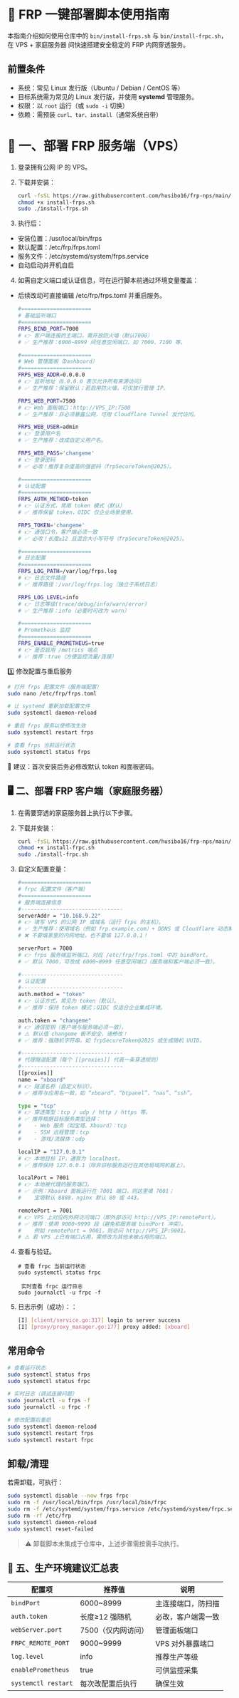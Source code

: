 # 🧭 FRP 一键部署脚本使用指南

本指南介绍如何使用仓库中的 `bin/install-frps.sh` 与 `bin/install-frpc.sh`，在 VPS + 家庭服务器 间快速搭建安全稳定的 FRP 内网穿透服务。

## 前置条件
- 系统：常见 Linux 发行版（Ubuntu / Debian / CentOS 等）
- 目标系统需为常见的 Linux 发行版，并使用 **systemd** 管理服务。
- 权限：以 `root` 运行（或 `sudo -i` 切换）
- 依赖：需预装 `curl、tar、install`（通常系统自带）

# 🚀 一、部署 FRP 服务端（VPS）

1. 登录拥有公网 IP 的 VPS。
2. 下载并安装：

   ```bash
   curl -fsSL https://raw.githubusercontent.com/husibo16/frp-nps/main/bin/install-frps.sh -o install-frps.sh
   chmod +x install-frps.sh
   sudo ./install-frps.sh
   ```

3. 执行后：
 - 安装位置：/usr/local/bin/frps
 - 默认配置：/etc/frp/frps.toml
 - 服务文件：/etc/systemd/system/frps.service
 - 自动启动并开机自启

4. 如需自定义端口或认证信息，可在运行脚本前通过环境变量覆盖：
 - 后续改动可直接编辑 /etc/frp/frps.toml 并重启服务。
   ```bash
   #======================
   # 基础监听端口
   #======================
   FRPS_BIND_PORT=7000      
   # 👉 客户端连接的主端口，需开放防火墙（默认7000）
   # ✅ 生产推荐：6000~8999 间任意空闲端口，如 7000、7100 等。

   #======================
   # Web 管理面板（Dashboard）
   #======================
   FRPS_WEB_ADDR=0.0.0.0    
   # 👉 监听地址（0.0.0.0 表示允许所有来源访问）
   # ✅ 生产推荐：保留默认；若启用防火墙，可仅放行管理 IP。

   FRPS_WEB_PORT=7500       
   # 👉 Web 面板端口：http://VPS_IP:7500
   # ✅ 生产推荐：非必须暴露公网，可用 Cloudflare Tunnel 反代访问。

   FRPS_WEB_USER=admin      
   # 👉 登录用户名
   # ✅ 生产推荐：改成自定义用户名。

   FRPS_WEB_PASS='changeme'
   # 👉 登录密码
   # ✅ 必改！推荐复杂度高的强密码（frpSecureToken@2025）。

   #======================
   # 认证配置
   #======================
   FRPS_AUTH_METHOD=token   
   # 👉 认证方式，常用 token 模式（默认）
   # ✅ 推荐保留 token，OIDC 仅企业场景使用。

   FRPS_TOKEN='changeme'
   # 👉 通信口令，客户端必须一致
   # ✅ 必改！长度≥12 且混合大小写符号（frpSecureToken@2025）。

   #======================
   # 日志配置
   #======================
   FRPS_LOG_PATH=/var/log/frps.log
   # 👉 日志文件路径
   # ✅ 推荐路径：/var/log/frps.log（独立于系统日志）

   FRPS_LOG_LEVEL=info
   # 👉 日志等级(trace/debug/info/warn/error)
   # ✅ 生产推荐：info（必要时可改为 warn）

   #======================
   # Prometheus 监控
   #======================
   FRPS_ENABLE_PROMETHEUS=true
   # 👉 是否启用 /metrics 端点
   # ✅ 推荐：true（方便监控流量/连接）

   ```

3️⃣ 修改配置与重启服务

   ```bash
# 打开 frps 配置文件（服务端配置）
sudo nano /etc/frp/frps.toml

# 让 systemd 重新加载配置文件
sudo systemctl daemon-reload

# 重启 frps 服务以使修改生效
sudo systemctl restart frps

# 查看 frps 当前运行状态
sudo systemctl status frps

   ```
🔐 建议：首次安装后务必修改默认 token 和面板密码。

## 🖥️ 二、部署 FRP 客户端（家庭服务器）

1. 在需要穿透的家庭服务器上执行以下步骤。
2. 下载并安装：

   ```bash
   curl -fsSL https://raw.githubusercontent.com/husibo16/frp-nps/main/bin/install-frpc.sh -o install-frpc.sh
   chmod +x install-frpc.sh
   sudo ./install-frpc.sh
   ```

3. 自定义配置变量：

   ```bash
   #======================
   # frpc 配置文件（客户端）
   #======================
   # 服务端连接信息
   #--------------------------------
   serverAddr = "10.168.9.22"
   # 👉 填写 VPS 的公网 IP 或域名（运行 frps 的主机）。
   # ✅ 生产推荐：使用域名（例如 frp.example.com）+ DDNS 或 Cloudflare 动态解析，方便 IP 变更。
   # ❌ 不要填家里的内网地址，也不要填 127.0.0.1！

   serverPort = 7000
   # 👉 frps 服务端监听端口，对应 /etc/frp/frps.toml 中的 bindPort。
   # ✅ 默认 7000，可改成 6000~8999 任意空闲端口（服务端和客户端必须一致）。

   #--------------------------------
   # 认证配置
   #--------------------------------
   auth.method = "token"
   # 👉 认证方式，常见为 token（默认）。
   # ✅ 推荐：保持 token 模式；OIDC 仅适合企业集成环境。

   auth.token = "changeme"
   # 👉 通信密钥（客户端与服务端必须一致）。
   # ⚠️ 默认值 changeme 极不安全，请修改！
   # ✅ 推荐：强随机字符串，如 frpSecureToken@2025 或生成随机 UUID。

   #--------------------------------
   # 代理隧道配置（每个 [[proxies]] 代表一条穿透规则）
   #--------------------------------
   [[proxies]]
   name = "xboard"
   # 👉 隧道名称（自定义标识）。
   # ✅ 推荐与应用名一致，如 “xboard”、“btpanel”、“nas”、“ssh”。

   type = "tcp"
   # 👉 穿透类型：tcp / udp / http / https 等。
   # ✅ 推荐根据目标服务类型选择：
   #    - Web 服务（如宝塔、Xboard）：tcp
   #    - SSH 远程管理：tcp
   #    - 游戏/流媒体：udp

   localIP = "127.0.0.1"
   # 👉 本地目标 IP，通常为 localhost。
   # ✅ 推荐保持 127.0.0.1（除非目标服务运行在其他局域网机器上）。

   localPort = 7001
   # 👉 本地被代理的服务端口。
   # ✅ 示例：Xboard 面板运行在 7001 端口，则这里填 7001；
   #    宝塔默认 8888，nginx 默认 80 或 443。

   remotePort = 7001
   # 👉 VPS 上对应的外网访问端口（即外部访问 http://VPS_IP:remotePort）。
   # ✅ 推荐：使用 9000~9999 段（避免和服务端 bindPort 冲突）。
   #    例如 remotePort = 9001，则访问 http://VPS_IP:9001。
   # ⚠️ 若 VPS 上已有端口占用，需修改为其他未被占用的端口。

4. 查看与验证。
   ```
   # 查看 frpc 当前运行状态
   sudo systemctl status frpc
   
    实时查看 frpc 运行日志
   sudo journalctl -u frpc -f
   ```
6. 日志示例（成功）：：

   ```bash
   [I] [client/service.go:317] login to server success
   [I] [proxy/proxy_manager.go:177] proxy added: [xboard]

   ```

## 常用命令

```bash
# 查看运行状态
sudo systemctl status frps
sudo systemctl status frpc

# 实时日志（调试连接问题）
sudo journalctl -u frps -f
sudo journalctl -u frpc -f

# 修改配置后重启
sudo systemctl daemon-reload
sudo systemctl restart frps
sudo systemctl restart frpc

```

## 卸载/清理

若需卸载，可执行：

```bash
sudo systemctl disable --now frps frpc
sudo rm -f /usr/local/bin/frps /usr/local/bin/frpc
sudo rm -f /etc/systemd/system/frps.service /etc/systemd/system/frpc.service
sudo rm -rf /etc/frp
sudo systemctl daemon-reload
sudo systemctl reset-failed
```
> ⚠️ 卸载脚本未集成于仓库中，上述步骤需按需手动执行。


## 🧩 五、生产环境建议汇总表

| 配置项                 | 推荐值         | 说明         |
| ------------------- | ----------- | ---------- |
| `bindPort`          | 6000~8999   | 主连接端口，防扫描  |
| `auth.token`        | 长度≥12 强随机   | 必改，客户端需一致  |
| `webServer.port`    | 7500（仅内网访问） | 管理面板端口     |
| `FRPC_REMOTE_PORT`  | 9000~9999   | VPS 对外暴露端口 |
| `log.level`         | info        | 推荐生产等级     |
| `enablePrometheus`  | true        | 可供监控采集     |
| `systemctl restart` | 每次改配置后执行    | 确保生效       |




